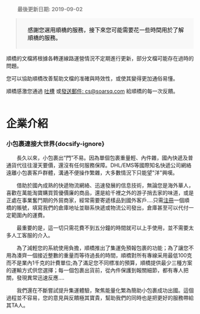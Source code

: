 <div style="padding: 12px 24px 0 30px;font-weight: bold;color: #858585;">最後更新日期: 2019-09-02</div>

<blockquote style="color:#000;font-size: 15px;background: #f8f8f8;padding: 5px 24px 5px 30px;border-bottom-right-radius: 2px;"><p style="font-weight: 100!important;">感謝您選用順橋的服務，接下來您可能需要花一些時間用於了解順橋的服務。</p></blockquote>

順橋的文檔將根據各轉運線路運營情況不定期進行更新，部分文檔可能存在過時的問題。

您可以協助順橋改善幫助文檔的准確與時效性，或使其變得更加通俗易懂。

順橋感激您通過 [吐槽](https://support.qq.com/products/54038) 或[發送郵件: cs@soarsq.com](mailto:cs@soarsq.com) 給順橋的每一次反饋。
<br /><br />

# 企業介紹
### 小包裹連接大世界​{docsify-ignore}

　　長久以來，小包裹出“門”不易。因為單個包裹重量輕、內件雜，國內快遞及普通貨代往往漫天要價，還沒有任何服務保障。DHL/EMS等國際知名快遞公司網絡遠離小包裹客戶群體，溝通不便操作繁雜，大多數情況下只能望"洋"興嘆。

　　借助於國內成熟的快遞物流網絡、迅速發展的信息技術，無論您是海外華人，喜歡在萬能淘寶購買質優價廉的商品，還是給千裡之外的游子捎去家的味道，或是正處在事業奮鬥期的外貿商家，經常需要寄遞樣品到國外客戶....只需[注冊](http://soarsq.com:8080/index/register)一個順橋的賬號，填寫我們的倉庫地址並聯系快遞或物流公司發出，倉庫甚至可以代付一定範圍內的運費。

　　最重要的是，這一切只需花費不到五分鐘的時間就可以上手使用，並不需要太多人工客服的介入。

　　為了減輕您的系統使用負擔，順橋推出了集運免預報包裹的功能；為了讓您不用為湊齊一個接近整數的重量而等待過長的時間，順橋對所有專線采用最低100克而不是業內1千克的計費單位;為了滿足您不同標准的預算，順橋提供最少三種方案的運輸方式供您選擇；每一個包裹出貨前，從內件保護到報關細節，都有專人把關，發現異常迅速反應....

　　我們還在不斷嘗試提升集運體驗，聚焦能量化繁為簡助小包裹成功出國。這個過程並不容易，您的意見與反饋極其寶貴，幫助我們的同時也是把更好的服務帶給其TA人。